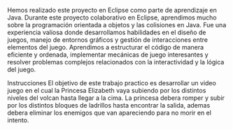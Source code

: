 Hemos realizado este proyecto en Eclipse como parte de  aprendizaje en Java. Durante este proyecto colaborativo en Eclipse, aprendimos mucho sobre la programación orientada a objetos y las colisiones en Java. Fue una experiencia valiosa donde desarrollamos habilidades en el diseño de juegos, manejo de entornos gráficos y gestión de interacciones entre elementos del juego. Aprendimos a estructurar el código de manera eficiente y ordenada, implementar mecánicas de juego interesantes y resolver problemas complejos relacionados con la interactividad y la lógica del juego.

Instrucciones 
El objetivo de este trabajo practico es desarrollar un video juego en el cual la Princesa
Elizabeth vaya subiendo por los distintos niveles del volcan hasta llegar a la cima. La princesa
debera romper y subir por los distintos bloques de ladrillos hasta encontrar la salida, ademas
debera eliminar los enemigos que van apareciendo para no morir en el intento.
